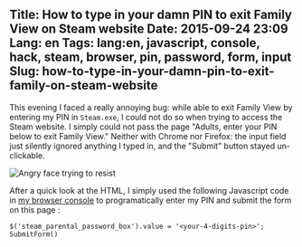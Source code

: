 Title: How to type in your damn PIN to exit Family View on Steam website
Date: 2015-09-24 23:09
Lang: en
Tags: lang:en, javascript, console, hack, steam, browser, pin, password, form, input
Slug: how-to-type-in-your-damn-pin-to-exit-family-on-steam-website
---
This evening I faced a really annoying bug: while able to exit Family View by entering my PIN in `Steam.exe`, I could not do so when trying to access the Steam website.
I simply could not pass the page "Adults, enter your PIN below to exit Family View." Neither with Chrome nor Firefox: the input field just silently ignored anything I typed in, and the "Submit" button stayed un-clickable.

<img alt="Angry face trying to resist" src="images/wwcb/angry-must-resist.jpeg">

After a quick look at the HTML, I simply used the following Javascript code in [my browser console](http://webmasters.stackexchange.com/questions/8525/how-to-open-the-javascript-console-in-different-browsers) to programatically enter my PIN and submit the form on this page :

```
$('steam_parental_password_box').value = '<your-4-digits-pin>'; SubmitForm()
```
